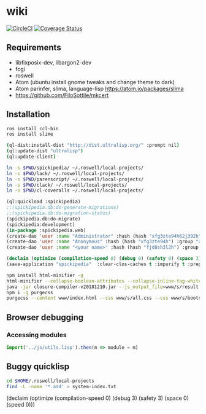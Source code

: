 # wiki
[![CircleCI](https://circleci.com/gh/mohe2015/wiki.svg?style=svg)](https://circleci.com/gh/mohe2015/wiki)
[![Coverage Status](https://coveralls.io/repos/github/mohe2015/wiki/badge.svg?branch=testing)](https://coveralls.io/github/mohe2015/wiki)

## Requirements

* libfixposix-dev, libargon2-dev
* fcgi
* roswell
* Atom (ubuntu install gnome tweaks and change theme to dark)
* Atom parinfer, slima, language-lisp https://atom.io/packages/slima
* https://github.com/FiloSottile/mkcert

## Installation

```bash
ros install ccl-bin
ros install slime

(ql-dist:install-dist "http://dist.ultralisp.org/" :prompt nil)
(ql:update-dist "ultralisp")
(ql:update-client)

ln -s $PWD/spickipedia/ ~/.roswell/local-projects/
ln -s $PWD/lack/ ~/.roswell/local-projects/
ln -s $PWD/parenscript/ ~/.roswell/local-projects/
ln -s $PWD/clack/ ~/.roswell/local-projects/
ln -s $PWD/cl-coveralls ~/.roswell/local-projects/
```

```lisp
(ql:quickload :spickipedia)
;;(spickipedia.db:do-generate-migrations)
;;(spickipedia.db:do-migration-status)
(spickipedia.db:do-migrate)
(spickipedia:development)
(in-package :spickipedia.web)
(create-dao 'user :name "Administrator" :hash (hash "xfg3zte94h62j392h") :group "admin")
(create-dao 'user :name "Anonymous" :hash (hash "xfg3zte94h") :group "anonymous")
(create-dao 'user :name "<your name>" :hash (hash "fjd8sh3l2h") :group "user"))

(declaim (optimize (compilation-speed 0) (debug 0) (safety 0) (space 3) (speed 0)))
(save-application "spickipedia"  :clear-clos-caches t :impurify t :prepend-kernel t)
```

```bash
npm install html-minifier -g
html-minifier --collapse-boolean-attributes --collapse-inline-tag-whitespace --collapse-whitespace --decode-entities --remove-attribute-quotes --remove-comments --remove-empty-attributes --remove-optional-tags --remove-redundant-attributes --remove-script-type-attributes --remove-style-link-type-attributes --remove-tag-whitespace --sort-attributes --sort-class-name --trim-custom-fragments --use-short-doctype -o www/index.html www/index.html
java -jar closure-compiler-v20181210.jar --js_output_file=www/s/result.js --externs externs/jquery-3.3.js www/s/jquery-3.3.1.js www/s/popper.js www/s/bootstrap.js www/s/summernote-bs4.js www/s/visual-diff.js www/s/index.js
npm i -g purgecss
purgecss --content www/index.html --css www/s/all.css --css www/s/bootstrap.min.css --css www/s/index.css --css www/s/summernote-bs4.css -o www/s/ --content www/s/*.js
```

## Browser debugging

### Accessing modules

```javascript
import('../js/utils.lisp').then(m => module = m)
```

## Buggy quicklisp

```bash
cd $HOME/.roswell/local-projects
find -L -name '*.asd' > system-index.txt
```



(declaim (optimize (compilation-speed 0) (debug 3) (safety 3) (space 0) (speed 0)))
